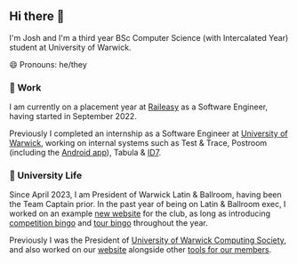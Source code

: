 ## Hi there 👋

I'm Josh and I'm a third year BSc Computer Science (with Intercalated Year) student at University of Warwick.

😄 Pronouns: he/they

### 🔭 Work

I am currently on a placement year at [Raileasy](https://www.raileasy.co.uk) as a Software Engineer, having started in September 2022.

Previously I completed an internship as a Software Engineer at [University of Warwick](https://warwick.ac.uk/services/its/servicessupport/web/), working on internal systems such as Test & Trace, Postroom (including the [Android app](https://github.com/UniversityofWarwick/postroom-android)), Tabula & [ID7](https://github.com/UniversityofWarwick/id7).

### 📔 University Life

Since April 2023, I am President of Warwick Latin & Ballroom, having been the Team Captain prior. In the past year of being on Latin & Ballroom exec, I worked on an example [new website](https://github.com/joshdavies14/warwicklnb-website) for the club, as long as introducing [competition bingo](https://github.com/joshdavies14/lnb-comp-bingo) and [tour bingo](https://github.com/joshdavies14/lnb-tour-bingo) throughout the year.

Previously I was the President of [University of Warwick Computing Society](https://uwcs.co.uk), and also worked on our [website](https://github.com/UWCS/uwcs-dextre) alongside other [tools for our members](https://github.com/UWCS).

<!--
**joshdavies14/joshdavies14** is a ✨ _special_ ✨ repository because its `README.md` (this file) appears on your GitHub profile.

Here are some ideas to get you started:

- 🔭 I’m currently working on ...
- 🌱 I’m currently learning ...
- 👯 I’m looking to collaborate on ...
- 🤔 I’m looking for help with ...
- 💬 Ask me about ...
- 📫 How to reach me: ...
- 😄 Pronouns: ...
- ⚡ Fun fact: ...
-->
